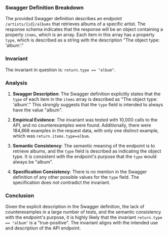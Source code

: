 ### Swagger Definition Breakdown

The provided Swagger definition describes an endpoint `/artists/{id}/albums` that retrieves albums of a specific artist. The response schema indicates that the response will be an object containing a property `items`, which is an array. Each item in this array has a property `type`, which is described as a string with the description "The object type: 'album'."

### Invariant

The invariant in question is: `return.type == "album"`.

### Analysis

1. **Swagger Description**: The Swagger definition explicitly states that the `type` of each item in the `items` array is described as "The object type: 'album'." This strongly suggests that the `type` field is intended to always have the value "album".

2. **Empirical Evidence**: The invariant was tested with 10,000 calls to the API, and no counterexamples were found. Additionally, there were 184,868 examples in the request data, with only one distinct example, which was `return.items.type=album`.

3. **Semantic Consistency**: The semantic meaning of the endpoint is to retrieve albums, and the `type` field is described as indicating the object type. It is consistent with the endpoint's purpose that the `type` would always be "album".

4. **Specification Consistency**: There is no mention in the Swagger definition of any other possible values for the `type` field. The specification does not contradict the invariant.

### Conclusion

Given the explicit description in the Swagger definition, the lack of counterexamples in a large number of tests, and the semantic consistency with the endpoint's purpose, it is highly likely that the invariant `return.type == "album"` is a "true-positive". The invariant aligns with the intended use and description of the API endpoint.
